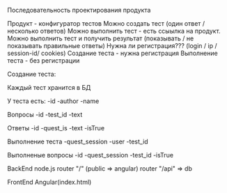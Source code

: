 Последовательность проектирования продукта

Продукт - конфигуратор тестов
Можно создать тест (один ответ / несколько ответов)
Можно выполнить тест - есть ссыылка на продукт. Можно выполнить тест и получить результат (показывать / не показывать правильные ответы)
Нужна ли регистрация??? (login / ip / session-id/ cookies)
Создание теста - нужна регистрация
Выполнение теста - без регистрации


Создание теста:

Каждый тест хранится в БД

У теста есть:
-id 
-author
-name

Вопросы
-id
-test_id 
-text


Ответы
-id
-quest_is
-text
-isTrue




Выполнение теста
-quest_session
-user
-test_id


Выполненые вопросы
-id
-quest_session
-test_id
-isTrue




BackEnd
node.js
router "/" (public => angular)
router "/api" => db

FrontEnd
Angular(index.html)